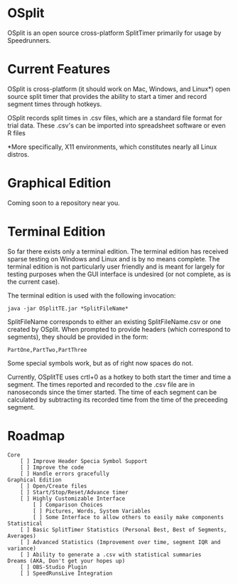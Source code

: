 OSplit
======

OSplit is an open source cross-platform SplitTimer primarily for usage by Speedrunners.

Current Features
================

OSplit is cross-platform (it should work on Mac, Windows, and Linux*) open source split timer that provides the ability to start a timer and record segment times through hotkeys.

OSplit records split times in .csv files, which are a standard file format for trial data. These .csv's can be imported into spreadsheet software or even R files

*More specifically, X11 environments, which constitutes nearly all Linux distros.

Graphical Edition
=================

Coming soon to a repository near you.

Terminal Edition
================

So far there exists only a terminal edition. The terminal edition has received sparse testing on Windows and Linux and is by no means complete. The terminal edition is not particularly user friendly and is meant for largely for testing purposes when the GUI interface is undesired (or not complete, as is the current case).

The terminal edition is used with the following invocation:

    java -jar OSplitTE.jar *SplitFileName*
    
SplitFileName corresponds to either an existing SplitFileName.csv or one created by OSplit. When prompted to provide headers (which correspond to segments), they should be provided in the form:

    PartOne,PartTwo,PartThree
    
Some special symbols work, but as of right now spaces do not.

Currently, OSplitTE uses crtl+0 as a hotkey to both start the timer and time a segment. The times reported and recorded to the .csv file are in nanoseconds since the timer started. The time of each segment can be calculated by subtracting its recorded time from the time of the preceeding segment.

Roadmap
=======

    Core
        [ ] Improve Header Specia Symbol Support
        [ ] Improve the code
        [ ] Handle errors gracefully
    Graphical Edition
        [ ] Open/Create files
        [ ] Start/Stop/Reset/Advance timer
        [ ] Highly Customizable Interface
            [ ] Comparison Choices
            [ ] Pictures, Words, System Variables
            [ ] Some Interface to allow others to easily make components
    Statistical
        [ ] Basic SplitTimer Statistics (Personal Best, Best of Segments, Averages)
        [ ] Advanced Statistics (Improvement over time, segment IQR and variance)
        [ ] Ability to generate a .csv with statistical summaries
    Dreams (AKA, Don't get your hopes up)
        [ ] OBS-Studio Plugin
        [ ] SpeedRunsLive Integration
